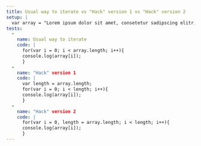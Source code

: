 ```yaml
---
title: Usual way to iterate vs "Hack" version 1 vs "Hack" version 2
setup: |
  var array = "Lorem ipsum dolor sit amet, consetetur sadipscing elitr, sed diam nonumy eirmod tempor invidunt ut labore et dolore magna aliquyam erat, sed diam voluptua. At vero eos et accusam et justo duo dolores et ea rebum. Stet clita kasd gubergren, no sea takimata sanctus est Lorem ipsum dolor sit amet. Lorem ipsum dolor sit amet, consetetur sadipscing elitr, sed diam nonumy eirmod tempor invidunt ut labore et dolore magna aliquyam erat, sed diam voluptua. At vero eos et accusam et justo duo dolores et ea rebum. Stet clita kasd gubergren, no sea takimata sanctus est Lorem ipsum dolor sit amet.";
tests:
  -
    name: Usual way to iterate
    code: |
      for(var i = 0; i < array.length; i++){
      console.log(array[i]);
      }
  -
    name: "Hack" version 1
    code: |
      var length = array.length;
      for(var i = 0; i < length; i++){
      console.log(array[i]);
      }
  -
    name: "Hack" version 2
    code: |
      for(var i = 0, length = array.length; i < length; i++){
      console.log(array[i]);
      }
---
```


